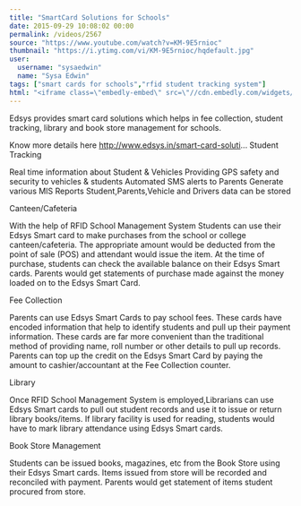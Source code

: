 ```yaml
---
title: "SmartCard Solutions for Schools"
date: 2015-09-29 10:08:02 00:00
permalink: /videos/2567
source: "https://www.youtube.com/watch?v=KM-9E5rnioc"
thumbnail: "https://i.ytimg.com/vi/KM-9E5rnioc/hqdefault.jpg"
user:
  username: "sysaedwin"
  name: "Sysa Edwin"
tags: ["smart cards for schools","rfid student tracking system"]
html: "<iframe class=\"embedly-embed\" src=\"//cdn.embedly.com/widgets/media.html?src=https%3A%2F%2Fwww.youtube.com%2Fembed%2FKM-9E5rnioc%3Fwmode%3Dtransparent%26feature%3Doembed&wmode=transparent&url=https%3A%2F%2Fwww.youtube.com%2Fwatch%3Fv%3DKM-9E5rnioc&image=https%3A%2F%2Fi.ytimg.com%2Fvi%2FKM-9E5rnioc%2Fhqdefault.jpg&key=daaebf4d9cdd46779200162d0ca86e20&type=text%2Fhtml&schema=youtube\" width=\"854\" height=\"480\" scrolling=\"no\" frameborder=\"0\" allowfullscreen></iframe>"
---
```


Edsys provides smart card solutions which helps in fee collection, student tracking, library and book store management for schools.

Know more details here http://www.edsys.in/smart-card-soluti...
Student Tracking

Real time information about Student & Vehicles
Providing GPS safety and security to vehicles & students
Automated SMS alerts to Parents
Generate various MIS Reports
Student,Parents,Vehicle and Drivers data can be stored

Canteen/Cafeteria

With the help of RFID School Management System Students can use their Edsys Smart card to make purchases from the school or college canteen/cafeteria. The appropriate amount would be deducted from the point of sale (POS) and attendant would issue the item. At the time of purchase, students can check the available balance on their Edsys Smart cards. Parents would get statements of purchase made against the money loaded on to the Edsys Smart Card.

Fee Collection

Parents can use Edsys Smart Cards to pay school fees. These cards have encoded information that help to identify students and pull up their payment information. These cards are far more convenient than the traditional method of providing name, roll number or other details to pull up records. Parents can top up the credit on the Edsys Smart Card by paying the amount to cashier/accountant at the Fee Collection counter.

Library

Once RFID School Management System is employed,Librarians can use Edsys Smart cards to pull out student records and use it to issue or return library books/items. If library facility is used for reading, students would have to mark library attendance using Edsys Smart cards.

Book Store Management

Students can be issued books, magazines, etc from the Book Store using their Edsys Smart cards. Items issued from store will be recorded and reconciled with payment. Parents would get statement of items student procured from store.